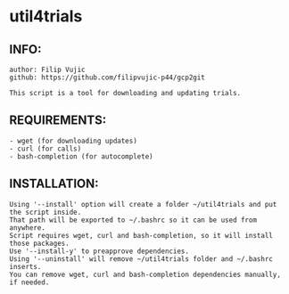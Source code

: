 # util4trials

INFO:
-----
    author: Filip Vujic
    github: https://github.com/filipvujic-p44/gcp2git

    This script is a tool for downloading and updating trials.

REQUIREMENTS:
-------------
    - wget (for downloading updates)
    - curl (for calls)
    - bash-completion (for autocomplete)

INSTALLATION:
-------------
    Using '--install' option will create a folder ~/util4trials and put the script inside.
    That path will be exported to ~/.bashrc so it can be used from anywhere.
    Script requires wget, curl and bash-completion, so it will install those packages.
    Use '--install-y' to preapprove dependencies.
    Using '--uninstall' will remove ~/util4trials folder and ~/.bashrc inserts. 
    You can remove wget, curl and bash-completion dependencies manually, if needed.

